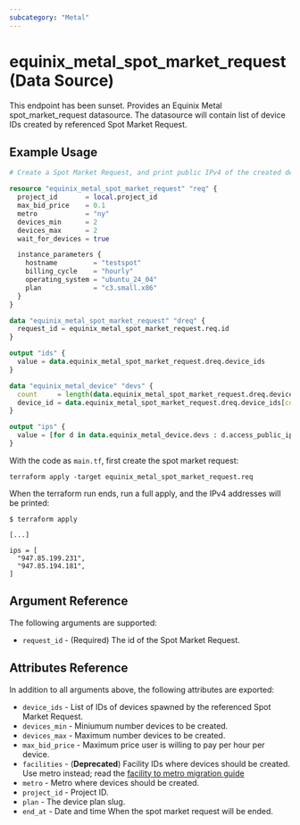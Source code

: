 ```yaml
---
subcategory: "Metal"
---
```


# equinix_metal_spot_market_request (Data Source)

This endpoint has been sunset.
Provides an Equinix Metal spot_market_request datasource. The datasource will contain list of device IDs created by referenced Spot Market Request.

## Example Usage

```terraform
# Create a Spot Market Request, and print public IPv4 of the created devices, if any.

resource "equinix_metal_spot_market_request" "req" {
  project_id       = local.project_id
  max_bid_price    = 0.1
  metro            = "ny"
  devices_min      = 2
  devices_max      = 2
  wait_for_devices = true

  instance_parameters {
    hostname         = "testspot"
    billing_cycle    = "hourly"
    operating_system = "ubuntu_24_04"
    plan             = "c3.small.x86"
  }
}

data "equinix_metal_spot_market_request" "dreq" {
  request_id = equinix_metal_spot_market_request.req.id
}

output "ids" {
  value = data.equinix_metal_spot_market_request.dreq.device_ids
}

data "equinix_metal_device" "devs" {
  count     = length(data.equinix_metal_spot_market_request.dreq.device_ids)
  device_id = data.equinix_metal_spot_market_request.dreq.device_ids[count.index]
}

output "ips" {
  value = [for d in data.equinix_metal_device.devs : d.access_public_ipv4]
}
```

With the code as `main.tf`, first create the spot market request:

```shell
terraform apply -target equinix_metal_spot_market_request.req
```

When the terraform run ends, run a full apply, and the IPv4 addresses will be printed:

```shell
$ terraform apply

[...]

ips = [
  "947.85.199.231",
  "947.85.194.181",
]
```

## Argument Reference

The following arguments are supported:

* `request_id` - (Required) The id of the Spot Market Request.

## Attributes Reference

In addition to all arguments above, the following attributes are exported:

* `device_ids` - List of IDs of devices spawned by the referenced Spot Market Request.
* `devices_min` - Miniumum number devices to be created.
* `devices_max` - Maximum number devices to be created.
* `max_bid_price` - Maximum price user is willing to pay per hour per device.
* `facilities` - (**Deprecated**) Facility IDs where devices should be created. Use metro instead; read the [facility to metro migration guide](https://registry.terraform.io/providers/equinix/equinix/latest/docs/guides/migration_guide_facilities_to_metros_devices)
* `metro` - Metro where devices should be created.
* `project_id` - Project ID.
* `plan` - The device plan slug.
* `end_at` - Date and time When the spot market request will be ended.
